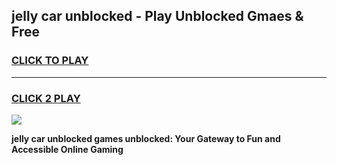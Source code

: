 
## jelly car unblocked - Play Unblocked Gmaes & Free
<h3>
<a href="https://news.freeplayer.one?title=jelly_car_unblocked&ref=16F">CLICK TO PLAY</a></h3>
<hr>

<h3>
<a href="https://news.freeplayer.one?title=jelly_car_unblocked&ref=16F">CLICK 2 PLAY</a>
  
</h3>

<a href="https://news.freeplayer.one?title=jelly_car_unblocked&ref=16F/"><img src="https://clearcache.store/games.png"></a>


**jelly car unblocked games unblocked: Your Gateway to Fun and Accessible Online Gaming**
